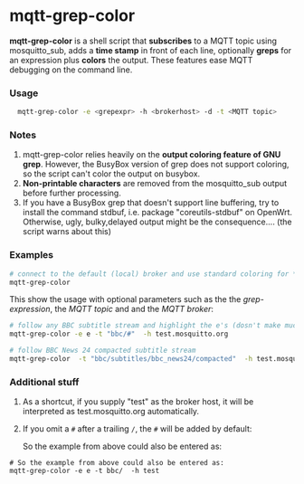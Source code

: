 # mqtt-grep-color

**mqtt-grep-color** is a shell script that **subscribes** to a MQTT topic using mosquitto_sub, adds a **time stamp** in front of each line, optionally **greps** for an expression plus **colors** the output. These features ease MQTT debugging on the command line.

### Usage
```sh
  mqtt-grep-color -e <grepexpr> -h <brokerhost> -d -t <MQTT topic>
```

### Notes
1. mqtt-grep-color relies heavily on the **output coloring feature of GNU grep**. However, the BusyBox version of grep does not support coloring, so the script can't color the output on busybox.
2. **Non-printable characters** are removed from the mosquitto_sub output before further processing.
3. If you have a BusyBox grep that doesn't support line buffering, try to install the command stdbuf, i.e. package "coreutils-stdbuf" on OpenWrt. Otherwise, ugly, bulky,delayed output might be the consequence.... (the script warns about this)

### Examples
```sh
# connect to the default (local) broker and use standard coloring for *all* messages from the broker
mqtt-grep-color
```

This show the usage with optional parameters such as the the _grep-expression_, the _MQTT topic_ and and the _MQTT broker_:
```sh
# follow any BBC subtitle stream and highlight the e's (dosn't make much sense but shows the capabilities)
mqtt-grep-color -e e -t "bbc/#"  -h test.mosquitto.org
```
```sh
# follow BBC News 24 compacted subtitle stream 
mqtt-grep-color  -t "bbc/subtitles/bbc_news24/compacted"  -h test.mosquitto.org
```

### Additional stuff

1. As a shortcut, if you supply "test" as the broker host, it will be interpreted as test.mosquitto.org automatically.
2. If you omit a `#` after a trailing `/`, the `#` will be added by default:

   So the example from above could also be entered as:

```ash
# So the example from above could also be entered as:
mqtt-grep-color -e e -t bbc/  -h test
```
